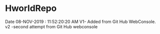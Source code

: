 # HworldRepo
Date 08-NOV-2019 : 11:52:20:20 AM
V1- Added from Git Hub WebConsole.
v2 -second attempt from Git Hub webconsole
